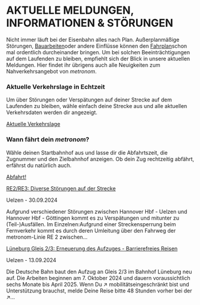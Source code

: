 AKTUELLE MELDUNGEN, INFORMATIONEN & STÖRUNGEN
==========

Nicht immer läuft bei der Eisenbahn alles nach Plan. Außerplanmäßige Störungen, [Bauarbeiten](https://www.der-metronom.de/fahrplan/baustellen-uebersicht/)oder andere Einflüsse können den [Fahrplan](https://www.der-metronom.de/fahrplan/regelfahrplan/)schon mal ordentlich durcheinander bringen. Um bei solchen Beeinträchtigungen auf dem Laufenden zu bleiben, empfiehlt sich der Blick in unsere aktuellen Meldungen. Hier findet ihr übrigens auch alle Neuigkeiten zum Nahverkehrsangebot von *metronom*.

### Aktuelle Verkehrslage in Echtzeit ###

Um über Störungen oder Verspätungen auf deiner Strecke auf dem Laufenden zu bleiben, wähle einfach deine Strecke aus und alle aktuellen Verkehrsdaten werden dir angezeigt.

[Aktuelle Verkehrslage](https://www.der-metronom.de/fahrplan/aktuelle-verkehrslage/)

### Wann fährt dein *metronom*? ###

Wähle deinen Startbahnhof aus und lasse dir die Abfahrtszeit, die Zugnummer und den Zielbahnhof anzeigen. Ob dein Zug rechtzeitig abfährt, erfährst du natürlich auch.

[Abfahrt!](https://www.der-metronom.de/fahrplan/wann-faehrt-mein-metronom/)

[RE2/RE3: Diverse Störungen auf der Strecke](https://www.der-metronom.de/aktuell/re2-re3-diverse-stoerungen/)

 Uelzen - 30.09.2024

Aufgrund verschiedener Störungen zwischen Hannover Hbf - Uelzen und Hannover Hbf - Göttingen kommt es zu Verspätungen und mitunter zu (Teil-)Ausfällen.
Im Einzelnen:Aufgrund einer Streckensperrung beim Fernverkehr kommt es durch deren Umleitung über den Fahrweg der metronom-Linie RE 2 zwischen...

[Lüneburg Gleis 2/3: Erneuerung des Aufzuges - Barrierefreies Reisen](https://www.der-metronom.de/aktuell/lueneburg-gleis-2-3-erneuerung-des-aufzuges-barrierefreies-reisen/)

 Uelzen - 13.09.2024

Die Deutsche Bahn baut den Aufzug an Gleis 2/3 im Bahnhof Lüneburg neu auf. Die Arbeiten beginnen am 7. Oktober 2024 und dauern voraussichtlich sechs Monate bis April 2025.
Wenn Du ↗ mobilitätseingeschränkt bist und Unterstützung brauchst, melde Deine Reise bitte 48 Stunden vorher bei der ↗...

